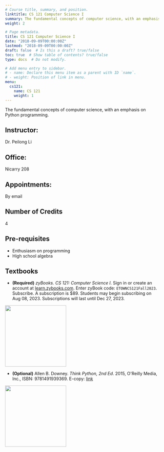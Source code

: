 ```yaml
---
# Course title, summary, and position.
linktitle: CS 121 Computer Science I
summary: The fundamental concepts of computer science, with an emphasis on Python programming.
weight: 2

# Page metadata.
title: CS 121 Computer Science I
date: "2018-09-09T00:00:00Z"
lastmod: "2018-09-09T00:00:00Z"
draft: false  # Is this a draft? true/false
toc: true  # Show table of contents? true/false
type: docs  # Do not modify.

# Add menu entry to sidebar.
# - name: Declare this menu item as a parent with ID `name`.
# - weight: Position of link in menu.
menu:
  cs121:
    name: CS 121
    weight: 1
---
```



The fundamental concepts of computer science, with an emphasis on Python programming.

## Instructor:

Dr. Peilong Li

## Office:

Nicarry 208

## Appointments:

By email

## Number of Credits

4

## Pre-requisites

* Enthusiasm on programming
* High school algebra

## Textbooks

* **(Required)**
*zyBooks. CS 121: Computer Science I*.
Sign in or create an account at [learn.zybooks.com](learn.zybooks.com).
Enter zyBook code: `ETOWNCS121Fall2023`.
Subscribe. A subscription is $89. Students may begin subscribing on Aug 08, 2023. Subscriptions will last until Dec 27, 2023.
<img src="https://www.zybooks.com/wp-content/uploads/2016/12/Programming-in-Python-3.png" width="200">

* **(Optional)** Allen B. Downey.
*Think Python, 2nd Ed*.
2015, O'Reilly Media, Inc.,
ISBN: 9781491939369.
E-copy: [link](https://greenteapress.com/wp/think-python-2e/)
<img src="https://learning.oreilly.com/library/cover/9781491939406/250w/" width="200">
